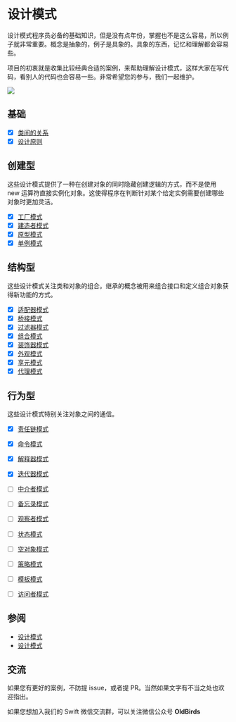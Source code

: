 # 设计模式

设计模式程序员必备的基础知识，但是没有点年份，掌握也不是这么容易，所以例子就非常重要。概念是抽象的，例子是具象的。具象的东西，记忆和理解都会容易些。

项目的初衷就是收集比较经典合适的案例，来帮助理解设计模式，这样大家在写代码，看别人的代码也会容易一些。非常希望您的参与，我们一起维护。

![](http://blog.loveli.site/mweb/16169324651038.jpg)


## 基础

* [x] [类间的关系](https://github.com/swiftdo/design-patterns/blob/master/0.%20Class%20Releation.md)
* [x] [设计原则](https://github.com/swiftdo/design-patterns/blob/master/0.1%20Design%20Principles.md) 

## 创建型

这些设计模式提供了一种在创建对象的同时隐藏创建逻辑的方式，而不是使用 new 运算符直接实例化对象。这使得程序在判断针对某个给定实例需要创建哪些对象时更加灵活。

* [x] [工厂模式](https://github.com/swiftdo/design-patterns/blob/master/1.%20Factory%20Pattern.md)
* [x] [建造者模式](https://github.com/swiftdo/design-patterns/blob/master/2.%20Builder%20Pattern.md)
* [x] [原型模式](https://github.com/swiftdo/design-patterns/blob/master/3.%20Prototype%20Pattern.md)
* [x] [单例模式](https://github.com/swiftdo/design-patterns/blob/master/4.Singleton%20Pattern.md)

## 结构型

这些设计模式关注类和对象的组合。继承的概念被用来组合接口和定义组合对象获得新功能的方式。

* [x] [适配器模式](https://github.com/swiftdo/design-patterns/blob/master/5.%20Adapter%20Pattern.md)
* [x] [桥接模式](https://github.com/swiftdo/design-patterns/blob/master/6.%20Bridge%20Pattern.md)
* [x] [过滤器模式](https://github.com/swiftdo/design-patterns/blob/master/7.%20Filter%E3%80%81Criteria%20Pattern.md)
* [x] [组合模式](https://github.com/swiftdo/design-patterns/blob/master/8.%20Composite%20Pattern.md)
* [x] [装饰器模式](https://github.com/swiftdo/design-patterns/blob/master/9.%20Decorator%20Pattern.md)
* [x] [外观模式](https://github.com/swiftdo/design-patterns/blob/master/10.%20Facade%20Pattern.md)
* [x] [享元模式](https://github.com/swiftdo/design-patterns/blob/master/11.%20Flyweight%20Pattern.md)
* [x] [代理模式](https://github.com/swiftdo/design-patterns/blob/master/12.%20Proxy%20Pattern.md)

## 行为型

这些设计模式特别关注对象之间的通信。

* [x] [责任链模式](https://github.com/swiftdo/design-patterns/blob/master/13.%20Chain%20of%20Responsibility%20Pattern.md)
* [x] [命令模式](https://github.com/swiftdo/design-patterns/blob/master/14.%20Command%20Pattern.md)
* [x] [解释器模式](https://github.com/swiftdo/design-patterns/blob/master/15.%20Interpreter%20Pattern.md)
* [x] [迭代器模式](https://github.com/swiftdo/design-patterns/blob/master/16.%20Iterator%20Pattern.md)
* [ ] [中介者模式](https://github.com/swiftdo/design-patterns/blob/master/17.%20Mediator%20Pattern.md)
* [ ] [备忘录模式](https://github.com/swiftdo/design-patterns/blob/master/18.%20Memento%20Pattern.md)
* [ ] [观察者模式](https://github.com/swiftdo/design-patterns/blob/master/19.%20Observer%20Pattern.md)
* [ ] [状态模式](https://github.com/swiftdo/design-patterns/blob/master/20.%20State%20Pattern.md)
* [ ] [空对象模式](https://github.com/swiftdo/design-patterns/blob/master/21.%20Null%20Object%20Pattern.md)
* [ ] [策略模式](https://github.com/swiftdo/design-patterns/blob/master/22.%20Strategy%20Pattern.md)
* [ ] [模板模式](https://github.com/swiftdo/design-patterns/blob/master/23.%20Template%20Pattern.md)
* [ ] [访问者模式](https://github.com/swiftdo/design-patterns/blob/master/24.%20Visitor%20Pattern.md)


## 参阅
* [设计模式](https://www.runoob.com/design-pattern/design-pattern-intro.html)
* [设计模式](https://refactoringguru.cn/design-patterns/factory-method)


## 交流

如果您有更好的案例，不防提 issue，或者提 PR。当然如果文字有不当之处也欢迎指出。

如果您想加入我们的 Swift 微信交流群，可以关注微信公众号 **OldBirds**


